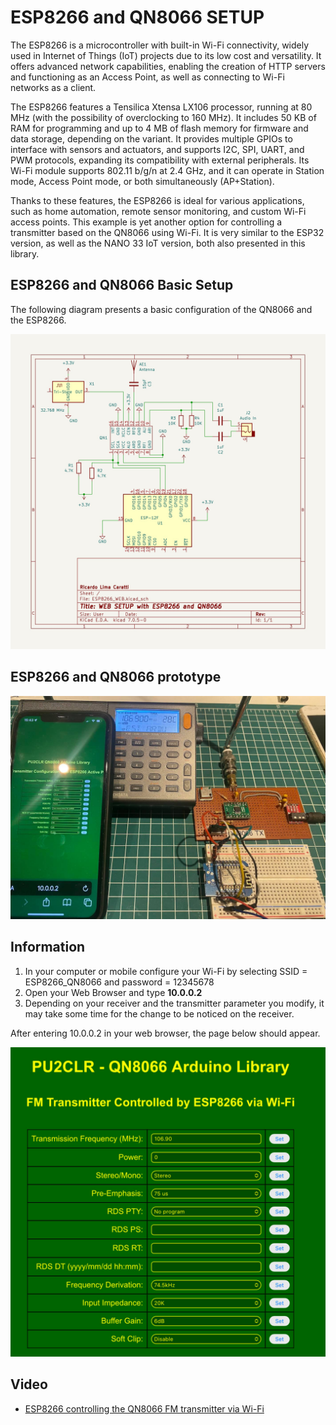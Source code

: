 # ESP8266 and QN8066 SETUP

The ESP8266 is a microcontroller with built-in Wi-Fi connectivity, widely used in Internet of Things (IoT) projects due to its low cost and versatility. It offers advanced network capabilities, enabling the creation of HTTP servers and functioning as an Access Point, as well as connecting to Wi-Fi networks as a client.

The ESP8266 features a Tensilica Xtensa LX106 processor, running at 80 MHz (with the possibility of overclocking to 160 MHz). It includes 50 KB of RAM for programming and up to 4 MB of flash memory for firmware and data storage, depending on the variant. It provides multiple GPIOs to interface with sensors and actuators, and supports I2C, SPI, UART, and PWM protocols, expanding its compatibility with external peripherals. Its Wi-Fi module supports 802.11 b/g/n at 2.4 GHz, and it can operate in Station mode, Access Point mode, or both simultaneously (AP+Station).

Thanks to these features, the ESP8266 is ideal for various applications, such as home automation, remote sensor monitoring, and custom Wi-Fi access points. This example is yet another option for controlling a transmitter based on the QN8066 using Wi-Fi. It is very similar to the ESP32 version, as well as the NANO 33 IoT version, both also presented in this library.


## ESP8266 and QN8066 Basic Setup

The following diagram presents a basic configuration of the QN8066 and the ESP8266.

![ESP8266 and QN8066 Basic Setup](./schematic_esp8266_qn8066.jpg)



## ESP8266 and QN8066 prototype

![ESP8266 and QN8066 prototype](./prototype_esp8266_qn8066.jpg)


## Information

1) In your computer or mobile configure your Wi-Fi by selecting SSID = ESP8266_QN8066 and password = 12345678
2) Open your Web Browser and type **10.0.0.2**
3) Depending on your receiver and the transmitter parameter you modify, it may take some time for the change to be noticed on the receiver.


After entering 10.0.0.2 in your web browser, the page below should appear.

![FM Transmitter Page](./web_page.jpg)


## Video

* [ESP8266 controlling the QN8066 FM transmitter via Wi-Fi](https://youtu.be/WVRsd0P8aRI?si=kUDwbs8J0wA0sLLK)
